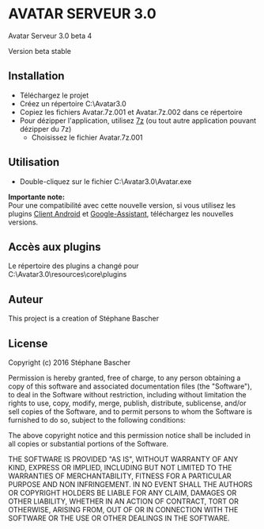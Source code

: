 AVATAR SERVEUR 3.0
==================

Avatar Serveur 3.0 beta 4

Version beta stable


## Installation
- Téléchargez le projet
- Créez un répertoire C:\Avatar3.0
- Copiez les fichiers Avatar.7z.001 et Avatar.7z.002 dans ce répertoire
- Pour dézipper l'application, utilisez [7z](https://www.01net.com/telecharger/windows/Utilitaire/compression_et_decompression/fiches/4035.html) (ou tout autre application pouvant dézipper du 7z)
	- Choisissez le fichier Avatar.7z.001 

## Utilisation

- Double-cliquez sur le fichier C:\Avatar3.0\Avatar.exe

**Importante note:**<br>
Pour une compatibilité avec cette nouvelle version, si vous utilisez les plugins [Client Android](https://github.com/Spikharpax/Avatar-Plugin-Android) et [Google-Assistant](https://github.com/Spikharpax/Avatar-Plugin-Google-Assistant), téléchargez les nouvelles versions.


## Accès aux plugins
Le répertoire des plugins a changé pour C:\Avatar3.0\resources\core\plugins


## Auteur

This project is a creation of Stéphane Bascher


## License

Copyright (c) 2016 Stéphane Bascher

Permission is hereby granted, free of charge, to any person obtaining a copy of this software and associated documentation files (the "Software"), to deal in the Software without restriction, including without limitation the rights to use, copy, modify, merge, publish, distribute, sublicense, and/or sell copies of the Software, and to permit persons to whom the Software is furnished to do so, subject to the following conditions:

The above copyright notice and this permission notice shall be included in all copies or substantial portions of the Software.

THE SOFTWARE IS PROVIDED "AS IS", WITHOUT WARRANTY OF ANY KIND, EXPRESS OR IMPLIED, INCLUDING BUT NOT LIMITED TO THE WARRANTIES OF MERCHANTABILITY, FITNESS FOR A PARTICULAR PURPOSE AND NON INFRINGEMENT. IN NO EVENT SHALL THE AUTHORS OR COPYRIGHT HOLDERS BE LIABLE FOR ANY CLAIM, DAMAGES OR OTHER LIABILITY, WHETHER IN AN ACTION OF CONTRACT, TORT OR OTHERWISE, ARISING FROM, OUT OF OR IN CONNECTION WITH THE SOFTWARE OR THE USE OR OTHER DEALINGS IN THE SOFTWARE.

